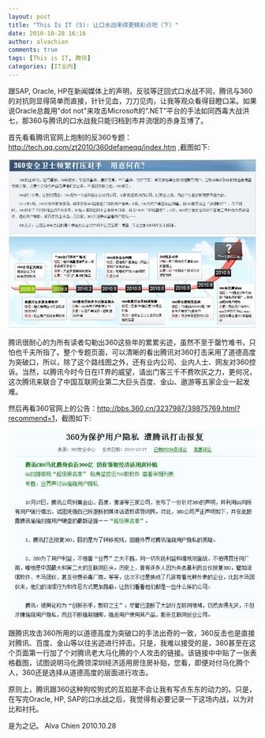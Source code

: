 ```yaml
---
layout: post
title: "This Is IT (5): 让口水战来得更精彩点吧（下）"
date: 2010-10-28 16:16
author: alvachien
comments: true
tags: [This is IT, 腾讯]
categories: [IT业内]
---
```

跟SAP, Oracle, HP在新闻媒体上的声明，反驳等迂回式口水战不同，腾讯与360的对抗则显得简单而直接，针针见血，刀刀见肉，让我等观众看得目瞪口呆。如果说Oracle总裁用"dot not"来攻击Microsoft的“.NET”平台的手法如同西毒大战洪七，那360与腾讯的口水战我只能归档到市井流氓的赤身互博了。

首先看看腾讯官网上炮制的反360专题：<a href="http://tech.qq.com/zt2010/360defameqq/index.htm">http://tech.qq.com/zt2010/360defameqq/index.htm</a> ,截图如下:

![Capture_20101028](/assets/uploads/2010/10/Capture_20101028.jpg)

腾讯很耐心的为所有读者勾勒出360这些年的累累劣迹，虽然不至于罄竹难书，只怕也千夫所指了。整个专题页面，可以清晰的看出腾讯对360打击采用了道德高度为突破口，所以，除了这个路线图之外，还有业内公司、业内人士、网友对360控诉。当然，以腾讯今时今日在IT界的威望，请出门客三千不费吹灰之力，更何况，这次腾讯来联合了中国互联网业第二大巨头百度、金山、遨游等五家企业一起发难。

然后再看360官网上的公告：<a href="http://bbs.360.cn/3237987/39875769.html?recommend=1">http://bbs.360.cn/3237987/39875769.html?recommend=1</a>，截图如下:

![Capture_20101028_2](/assets/uploads/2010/10/Capture_20101028_2.jpg)

跟腾讯攻击360所用的以道德高度为突破口的手法出奇的一致，360反击也是直接对腾讯、百度、金山等以往劣迹进行抨击。只是，我难以接受的是，360甚至在这个页面第一行加了个对腾讯老大马化腾的个人攻击的链接。该链接中中贴了一张表格截图，试图说明马化腾领深圳经济适用房住房补贴，您看，即便对付马化腾个人，360还是选择从道德高度的层面进行攻击。

原则上，腾讯跟360这种狗咬狗式的互掐是不会让我有写点东东的动力的。只是，在写完Oracle, HP, SAP的口水战之后，我觉得有必要记录一下这场内战，以为对比和衬托。

是为之记。
Alva Chien
2010.10.28
